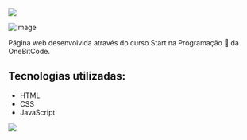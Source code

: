 <img src="https://user-images.githubusercontent.com/73097560/115834477-dbab4500-a447-11eb-908a-139a6edaec5c.gif">

![image](https://github.com/isaacpontes/petlife/assets/43050548/2e2f0c7c-f48c-4d3a-bd3f-96c2dc79b802)

Página web desenvolvida através do curso Start na Programação 🤘 da OneBitCode.

## Tecnologias utilizadas:

- HTML
- CSS
- JavaScript

<img src="https://user-images.githubusercontent.com/73097560/115834477-dbab4500-a447-11eb-908a-139a6edaec5c.gif">

